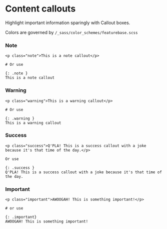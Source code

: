 # Content callouts

Highlight important information sparingly with Callout boxes.

Colors are governed by `/_sass/color_schemes/featurebase.scss`


### Note

```
<p class="note">This is a note callout</p>

# Or use

{: .note }
This is a note callout

```

### Warning

```
<p class="warning">This is a warning callout</p>

# Or use

{: .warning }
This is a warning callout

```

### Success

```
<p class="success">Q'PLA! This is a success callout with a joke because it's that time of the day.</p>

Or use

{: .success }
Q'PLA! This is a success callout with a joke because it's that time of the day.

```

### Important

```
<p class="important">AWOOGAH! This is something important!</p>

# or use

{: .important}
AWOOGAH! This is something important!

```
